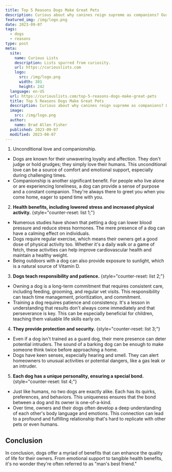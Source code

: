 ```yaml
---
title: Top 5 Reasons Dogs Make Great Pets
description: Curious about why canines reign supreme as companions? Our list details the top 5 heartwarming reasons dogs are truly man's best friend.
featured_img: /img/logo.png
date: 2023-09-07
tags:
  - dogs
  - reasons
type: post
meta:
  site:
    name: Curious Lists
    description: Lists spurred from curiosity.
    url: https://curiouslists.com
    logo:
      src: /img/logo.png
      width: 301
      height: 242
  language: en-US
  url: https://curiouslists.com/top-5-reasons-dogs-make-great-pets
  title: Top 5 Reasons Dogs Make Great Pets
  description: Curious about why canines reign supreme as companions? Our list details the top 5 heartwarming reasons dogs are truly man's best friend
  image:
    src: /img/logo.png
  author:
    name: Brad Allen Fisher
  published: 2023-09-07
  modified: 2023-08-07
---
```


1. Unconditional love and companionship.
  - Dogs are known for their unwavering loyalty and affection. They don't judge or hold grudges; they simply love their humans. This unconditional love can be a source of comfort and emotional support, especially during challenging times.
  - Companionship is another significant benefit. For people who live alone or are experiencing loneliness, a dog can provide a sense of purpose and a constant companion. They're always there to greet you when you come home, eager to spend time with you.

2. **Health benefits, including lowered stress and increased physical activity.** {style="counter-reset: list 1;"}
  - Numerous studies have shown that petting a dog can lower blood pressure and reduce stress hormones. The mere presence of a dog can have a calming effect on individuals.
  - Dogs require regular exercise, which means their owners get a good dose of physical activity too. Whether it's a daily walk or a game of fetch, these activities can help improve cardiovascular health and maintain a healthy weight.
  - Being outdoors with a dog can also provide exposure to sunlight, which is a natural source of Vitamin D.

3. **Dogs teach responsibility and patience.** {style="counter-reset: list 2;"}
  - Owning a dog is a long-term commitment that requires consistent care, including feeding, grooming, and regular vet visits. This responsibility can teach time management, prioritization, and commitment.
  - Training a dog requires patience and consistency. It's a lesson in understanding that results don't always come immediately and that perseverance is key. This can be especially beneficial for children, teaching them valuable life skills early on.

4. **They provide protection and security.** {style="counter-reset: list 3;"}
  - Even if a dog isn't trained as a guard dog, their mere presence can deter potential intruders. The sound of a barking dog can be enough to make someone think twice before approaching a home.
  - Dogs have keen senses, especially hearing and smell. They can alert homeowners to unusual activities or potential dangers, like a gas leak or an intruder.

5. **Each dog has a unique personality, ensuring a special bond.** {style="counter-reset: list 4;"}
  - Just like humans, no two dogs are exactly alike. Each has its quirks, preferences, and behaviors. This uniqueness ensures that the bond between a dog and its owner is one-of-a-kind.
  - Over time, owners and their dogs often develop a deep understanding of each other's body language and emotions. This connection can lead to a profound and fulfilling relationship that's hard to replicate with other pets or even humans.

## Conclusion
In conclusion, dogs offer a myriad of benefits that can enhance the quality of life for their owners. From emotional support to tangible health benefits, it's no wonder they're often referred to as "man's best friend."